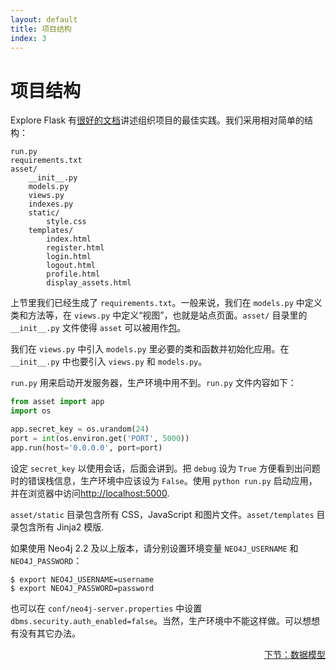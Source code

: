 ```yaml
---
layout: default
title: 项目结构
index: 3
---
```


# 项目结构

Explore Flask 有[很好的文档](https://exploreflask.com/organizing.html)讲述组织项目的最佳实践。我们采用相对简单的结构：

```
run.py
requirements.txt
asset/
	__init__.py
	models.py
	views.py
	indexes.py
	static/
		style.css
	templates/
		index.html
		register.html
		login.html
		logout.html
		profile.html
		display_assets.html
```

上节里我们已经生成了 `requirements.txt`。一般来说，我们在 `models.py` 中定义类和方法等，在 `views.py` 中定义“视图”，也就是站点页面。`asset/` 目录里的 `__init__.py` 文件使得 `asset` 可以被用作[包](https://exploreflask.com/organizing.html#package)。

我们在 `views.py` 中引入 `models.py` 里必要的类和函数并初始化应用。在 `__init__.py` 中也要引入 `views.py` 和 `models.py`。

`run.py` 用来启动开发服务器，生产环境中用不到。`run.py` 文件内容如下：

```python
from asset import app
import os

app.secret_key = os.urandom(24)
port = int(os.environ.get('PORT', 5000))
app.run(host='0.0.0.0', port=port)
```

设定 `secret_key` 以使用会话，后面会讲到。把 `debug` 设为 `True` 方便看到出问题时的错误栈信息，生产环境中应该设为 `False`。使用 `python run.py` 启动应用，并在浏览器中访问[http://localhost:5000](http://localhost:5000).

`asset/static` 目录包含所有 CSS，JavaScript 和图片文件。`asset/templates` 目录包含所有 Jinja2 模版.

如果使用 Neo4j 2.2 及以上版本，请分别设置环境变量 `NEO4J_USERNAME` 和 `NEO4J_PASSWORD`：

```
$ export NEO4J_USERNAME=username
$ export NEO4J_PASSWORD=password
```

也可以在 `conf/neo4j-server.properties` 中设置 `dbms.security.auth_enabled=false`。当然，生产环境中不能这样做。可以想想有没有其它办法。

<p align="right"><a href="{{ site.baseurl }}/pages/the-data-model.html">下节：数据模型</a></p>
